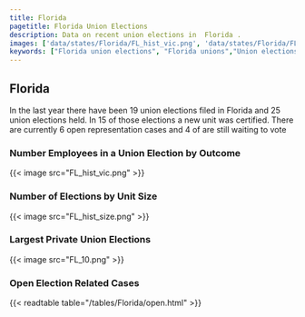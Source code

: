 ```yaml
---
title: Florida
pagetitle: Florida Union Elections
description: Data on recent union elections in  Florida .
images: ['data/states/Florida/FL_hist_vic.png', 'data/states/Florida/FL_hist_size.png', 'data/states/Florida/FL_10.png']
keywords: ["Florida union elections", "Florida unions","Union elections"]
---
```

##  Florida

In the last year there have been 19 union elections filed in Florida and 25 union elections held. In 15 of those elections a new unit was certified. There are currently 6 open representation cases and 4 of are still waiting to vote

### Number Employees in a Union Election by Outcome
{{< image src="FL_hist_vic.png" >}}

### Number of Elections by Unit Size
{{< image src="FL_hist_size.png" >}}

### Largest Private Union Elections
{{< image src="FL_10.png" >}}

### Open Election Related Cases
{{< readtable table="/tables/Florida/open.html" >}}


